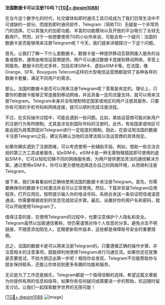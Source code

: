 **法国数据卡可以注册TG吗？[[TG💪+ @esim1088](https://t.me/s/esim1088)]**

在当今这个数字化的时代，社交媒体和即时通讯工具已经成为了我们日常生活中不可或缺的一部分。而提到即时通讯软件，Telegram（简称TG）无疑是一个非常热门的选择。它以其强大的加密功能、丰富的功能模块以及开放的平台吸引了全球无数用户。然而，对于一些想要使用TG的小伙伴来说，可能会有一个疑问：法国的数据卡是否能够用来注册Telegram呢？今天，我们就来详细探讨一下这个问题。

首先，让我们了解一下什么是数据卡。数据卡是一种提供移动互联网接入服务的设备或服务，通常由电信运营商提供。用户可以通过数据卡连接到移动网络，享受上网服务。数据卡的形式多样，包括实体SIM卡、虚拟eSIM卡等。在法国，像Orange、SFR、Bouygues Telecom这样的大型电信运营商都提供了各种各样的数据卡套餐，满足不同用户的需求。

那么，法国的数据卡是否可以用来注册Telegram呢？答案是肯定的。理论上，只要你的数据卡能够正常连接到移动网络，并且具备一定的流量支持，就可以用来注册Telegram。Telegram本身并没有限制特定国家或地区的用户注册其服务，只要你有可用的手机号码和网络连接，就可以顺利完成注册流程。

不过，在实际操作过程中，可能会遇到一些问题。比如，某些运营商可能对新用户的注册行为有所限制，尤其是涉及到国际号码的注册时。此外，有些国家或地区可能会因为政策原因对Telegram进行一定程度的限制。因此，在尝试用法国的数据卡注册Telegram之前，建议先确认当地的法律法规以及运营商的具体规定。

如果你确实遇到了注册困难，可以考虑使用一些辅助手段。例如，借助一些合法合规的第三方工具或者服务，如eSIM卡。eSIM卡是一种无需物理插拔即可使用的虚拟SIM卡，它可以轻松切换不同的网络服务商，为用户提供更加灵活的通信解决方案。通过使用eSIM卡，你可以更方便地选择适合自己的网络环境，从而顺利注册Telegram。

接下来，我们来看看如何正确地使用法国的数据卡来注册Telegram。首先，你需要确保你的数据卡已经激活并且可以正常使用。然后，下载并安装Telegram应用程序。打开应用后，按照提示输入你的电话号码。系统会发送一条验证短信或语音通话，你需要根据收到的信息完成验证步骤。最后，设置好你的用户名和密码，就可以开始使用Telegram了。

值得注意的是，在使用Telegram的过程中，也要注意保护个人隐私和安全。Telegram虽然以加密通信著称，但仍需谨慎对待个人信息的分享。避免点击不明链接，不随意添加陌生人，定期更新软件版本，这些都是保障账号安全的重要措施。

总之，法国的数据卡是可以用来注册Telegram的。只要遵循正确的操作步骤，并注意相关的注意事项，就能顺利地使用Telegram进行沟通交流。如果你还在犹豫是否要尝试，不妨大胆迈出第一步吧！相信你会发现，Telegram不仅能帮助你与朋友保持联系，还能让你体验到更多有趣的功能和服务。

无论是为了工作还是娱乐，Telegram都是一个值得信赖的选择。希望这篇文章能为你提供有用的信息和指导。如果你有任何疑问或需要进一步的帮助，欢迎随时留言讨论。让我们一起探索数字世界的无限可能！

[[TG💪+ @esim1088](https://t.me/s/esim1088) ![Image](https://i.postimg.cc/4NQfJmqS/Snipaste-2025-05-13-00-14-12.png)]